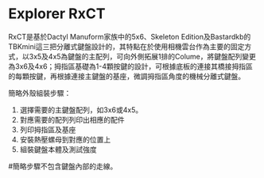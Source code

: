 # Explorer RxCT

RxCT是基於Dactyl Manuform家族中的5x6、Skeleton Edition及Bastardkb的TBKmini這三把分離式鍵盤設計的，其特點在於使用相機雲台作為主要的固定方式，以3x5及4x5為鍵盤的主配列，可向外側拓展1排的Colume，將鍵盤配列變更為3x6及4x6；拇指區基礎為1-4顆按鍵的設計，可根據底板的連接其橋接拇指區的每顆按鍵，再根據連接主鍵盤的基座，微調拇指區角度的機械分離式鍵盤。

簡略外殼組裝步驟：
1. 選擇需要的主鍵盤配列，如3x6或4x5。
2. 對應需要的配列列印出相應的配件
3. 列印拇指區及基座
4. 安裝熱壓螺母到對應的位置上
5. 組裝鍵盤本體及測試強度

#簡略步驟不包含鍵盤內部的走線。
